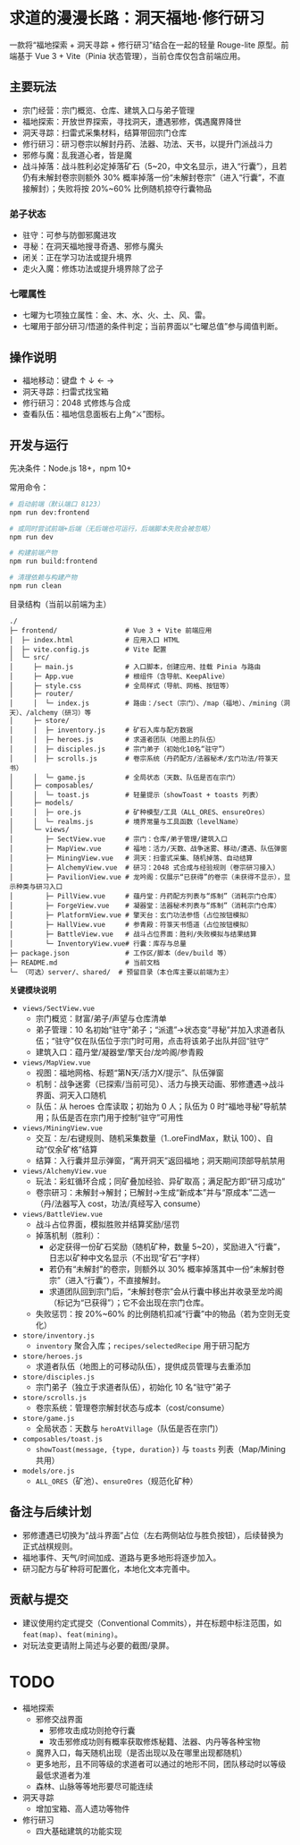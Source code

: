 # 求道的漫漫长路：洞天福地·修行研习

一款将“福地探索 + 洞天寻踪 + 修行研习”结合在一起的轻量 Rouge-lite 原型。前端基于 Vue 3 + Vite（Pinia 状态管理），当前仓库仅包含前端应用。

## 主要玩法

- 宗门经营：宗门概览、仓库、建筑入口与弟子管理
- 福地探索：开放世界探索，寻找洞天，遭遇邪修，偶遇魔界降世
- 洞天寻踪：扫雷式采集材料，结算带回宗门仓库
- 修行研习：研习卷宗以解封丹药、法器、功法、天书，以提升门派战斗力
- 邪修与魔：乱我道心者，皆是魔
- 战斗掉落：战斗胜利必定掉落矿石（5~20，中文名显示，进入“行囊”），且若仍有未解封卷宗则额外 30% 概率掉落一份“未解封卷宗”（进入“行囊”，不直接解封）；失败将按 20%~60% 比例随机掠夺行囊物品

### 弟子状态

- 驻守：可参与防御邪魔进攻
- 寻秘：在洞天福地搜寻奇遇、邪修与魔头
- 闭关：正在学习功法或提升境界
- 走火入魔：修炼功法或提升境界除了岔子

### 七曜属性

- 七曜为七项独立属性：金、木、水、火、土、风、雷。
- 七曜用于部分研习/悟道的条件判定；当前界面以“七曜总值”参与阈值判断。

## 操作说明

- 福地移动：键盘 ↑ ↓ ← →
- 洞天寻踪：扫雷式找宝箱
- 修行研习：2048 式修炼与合成
- 查看队伍：福地信息面板右上角“⚔️”图标。

## 开发与运行

先决条件：Node.js 18+，npm 10+

常用命令：

```bash
# 启动前端（默认端口 8123）
npm run dev:frontend

# 或同时尝试前端+后端（无后端也可运行，后端脚本失败会被忽略）
npm run dev

# 构建前端产物
npm run build:frontend

# 清理依赖与构建产物
npm run clean
```

目录结构（当前以前端为主）

```
./
├─ frontend/                 # Vue 3 + Vite 前端应用
│  ├─ index.html             # 应用入口 HTML
│  ├─ vite.config.js         # Vite 配置
│  └─ src/
│     ├─ main.js             # 入口脚本，创建应用、挂载 Pinia 与路由
│     ├─ App.vue             # 根组件（含导航、KeepAlive）
│     ├─ style.css           # 全局样式（导航、网格、按钮等）
│     ├─ router/
│     │  └─ index.js         # 路由：/sect（宗门）、/map（福地）、/mining（洞天）、/alchemy（研习）等
│     ├─ store/
│     │  ├─ inventory.js     # 矿石入库与配方数据
│     │  ├─ heroes.js        # 求道者团队（地图上的队伍）
│     │  ├─ disciples.js     # 宗门弟子（初始化10名“驻守”）
│     │  ├─ scrolls.js       # 卷宗系统（丹药配方/法器秘术/玄门功法/符箓天书）
│     │  └─ game.js          # 全局状态（天数、队伍是否在宗门）
│     ├─ composables/
│     │  └─ toast.js         # 轻量提示（showToast + toasts 列表）
│     ├─ models/
│     │  ├─ ore.js           # 矿种模型/工具（ALL_ORES、ensureOres）
│     │  └─ realms.js        # 境界常量与工具函数（levelName）
│     └─ views/
│        ├─ SectView.vue     # 宗门：仓库/弟子管理/建筑入口
│        ├─ MapView.vue      # 福地：活力/天数、战争迷雾、移动/遭遇、队伍弹窗
│        ├─ MiningView.vue   # 洞天：扫雷式采集、随机掉落、自动结算
│        ├─ AlchemyView.vue  # 研习：2048 式合成与经验规则（卷宗研习接入）
│        ├─ PavilionView.vue # 龙吟阁：仅展示“已获得”的卷宗（未获得不显示），显示种类与研习入口
│        ├─ PillView.vue     # 蕴丹堂：丹药配方列表与“炼制”（消耗宗门仓库）
│        ├─ ForgeView.vue    # 凝器堂：法器秘术列表与“炼制”（消耗宗门仓库）
│        ├─ PlatformView.vue # 擎天台：玄门功法参悟（占位按钮模拟）
│        ├─ HallView.vue     # 参青殿：符箓天书悟道（占位按钮模拟）
│        ├─ BattleView.vue   # 战斗占位界面：胜利/失败模拟与结果结算
│        └─ InventoryView.vue# 行囊：库存与总量
├─ package.json              # 工作区/脚本（dev/build 等）
├─ README.md                 # 当前文档
└─ （可选）server/、shared/  # 预留目录（本仓库主要以前端为主）
```

**关键模块说明**

- `views/SectView.vue`
  - 宗门概览：财富/弟子/声望与仓库清单
  - 弟子管理：10 名初始“驻守”弟子；“派遣”→状态变“寻秘”并加入求道者队伍；“驻守”仅在队伍位于宗门时可用，点击将该弟子出队并回“驻守”
  - 建筑入口：蕴丹堂/凝器堂/擎天台/龙吟阁/参青殿
- `views/MapView.vue`
  - 视图：福地网格、标题“第N天/活力X/提示”、队伍弹窗
  - 机制：战争迷雾（已探索/当前可见）、活力与换天动画、邪修遭遇→战斗界面、洞天入口随机
  - 队伍：从 heroes 仓库读取；初始为 0 人；队伍为 0 时“福地寻秘”导航禁用；队伍是否在宗门用于控制“驻守”可用性
- `views/MiningView.vue`
  - 交互：左/右键规则、随机采集数量（1..oreFindMax，默认 100）、自动“仅余矿格”结算
  - 结算：入行囊并显示弹窗，“离开洞天”返回福地；洞天期间顶部导航禁用
- `views/AlchemyView.vue`
  - 玩法：彩虹循环合成；同矿叠加经验、异矿取高；满足配方即“研习成功”
  - 卷宗研习：未解封→解封；已解封→生成“新成本”并与“原成本”二选一（丹/法器写入 cost，功法/真经写入 consume）
- `views/BattleView.vue`
  - 战斗占位界面，模拟胜败并结算奖励/惩罚
  - 掉落机制（胜利）：
    - 必定获得一份矿石奖励（随机矿种，数量 5~20），奖励进入“行囊”，日志以矿种中文名显示（不出现“矿石”字样）
    - 若仍有“未解封”的卷宗，则额外以 30% 概率掉落其中一份“未解封卷宗”（进入“行囊”），不直接解封。
    - 求道团队回到宗门后，“未解封卷宗”会从行囊中移出并收录至龙吟阁（标记为“已获得”）；它不会出现在宗门仓库。
  - 失败惩罚：按 20%~60% 的比例随机扣减“行囊”中的物品（若为空则无变化）
- `store/inventory.js`
  - `inventory` 聚合入库；`recipes/selectedRecipe` 用于研习配方
- `store/heroes.js`
  - 求道者队伍（地图上的可移动队伍），提供成员管理与去重添加
- `store/disciples.js`
  - 宗门弟子（独立于求道者队伍），初始化 10 名“驻守”弟子
- `store/scrolls.js`
  - 卷宗系统：管理卷宗解封状态与成本（cost/consume）
- `store/game.js`
  - 全局状态：天数与 `heroAtVillage`（队伍是否在宗门）
- `composables/toast.js`
  - `showToast(message, {type, duration})` 与 `toasts` 列表（Map/Mining 共用）
- `models/ore.js`
  - `ALL_ORES`（矿池）、`ensureOres`（规范化矿种）

## 备注与后续计划

- 邪修遭遇已切换为“战斗界面”占位（左右两侧站位与胜负按钮），后续替换为正式战棋规则。
- 福地事件、天气/时间加成、道路与更多地形将逐步加入。
- 研习配方与矿种将可配置化，本地化文本完善中。

## 贡献与提交

- 建议使用约定式提交（Conventional Commits），并在标题中标注范围，如 `feat(map)`、`feat(mining)`。
- 对玩法变更请附上简述与必要的截图/录屏。

# TODO

- 福地探索
  + 邪修交战界面
    * 邪修攻击成功则抢夺行囊
    * 攻击邪修成功则有概率获取修炼秘籍、法器、内丹等各种宝物
  + 魔界入口，每天随机出现（是否出现以及在哪里出现都随机）
  + 更多地形，且不同等级的求道者可以通过的地形不同，团队移动时以等级最低求道者为准
  + 森林、山脉等等地形要尽可能连续
- 洞天寻踪
  + 增加宝箱、高人遗功等物件
- 修行研习
  + 四大基础建筑的功能实现
